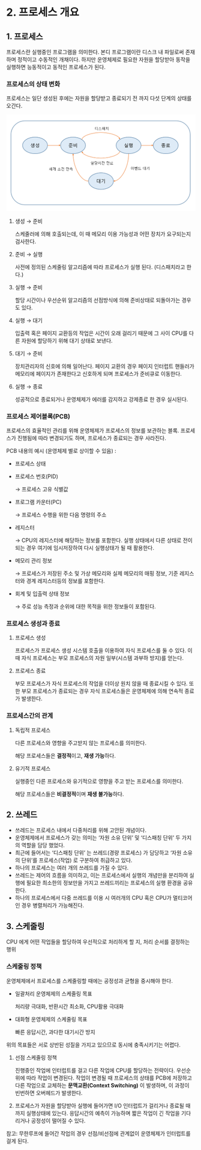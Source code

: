 # 2. 프로세스 개요

## 1. 프로세스

프로세스란 실행중인 프로그램을 의미한다. 본디 프로그램이란 디스크 내 파일로써 존재하며 정적이고 수동적인 개채이다. 하지만 운영체제로 필요한 자원을 할당받아 동작을 실행하면 능동적이고 동적인 프로세스가 된다.

### 프로세스의 상태 변화

프로세스는 일단 생성된 후에는 자원을 할당받고 종료되기 전 까지 다섯 단계의 상태를 오간다.

![Untitled](./img1.png)

1. 생성 → 준비
    
    스케줄러에 의해 호출되는데, 이 때 메모리 이용 가능성과 어떤 장치가 요구되는지 검사한다.
    
2. 준비 → 실행
    
    사전에 정의된 스케줄링 알고리즘에 따라 프로세스가 실행 된다. (디스패치라고 한다.)
    
3. 실행 → 준비
    
    할당 시간이나 우선순위 알고리즘의 선점방식에 의해 준비상태로 되돌아가는 경우도 있다.
    
4. 실행 → 대기
    
    입출력 혹은 페이지 교환등의 작업은 시간이 오래 걸리기 때문에 그 사이 CPU를 다른 자원에 할당하기 위해 대기 상태로 보낸다.
    
5. 대기 → 준비
    
    장치관리자의 신호에 의해 일어난다. 페이지 교환의 경우 페이지 인터럽트 핸들러가 메모리에 페이지가 존재한다고 신호하게 되며 프로세스가 준비큐로 이동한다.
    
6. 실행 → 종료
    
    성공적으로 종료되거나 운영체제가 에러를 감지하고 강제종료 한 경우 실시된다.
    

### 프로세스 제어블록(PCB)

프로세스의 효율적인 관리를 위해 운영체제가 프로세스의 정보를 보관하는 블록. 프로세스가 진행됨에 따라 변경되기도 하며, 프로세스가 종료되는 경우 사라진다.

PCB 내용의 예시 (운영체제 별로 상이할 수 있음) :

- 프로세스 상태
- 프로세스 번호(PID)
    
    → 프로세스 고유 식별값
    
- 프로그램 카운터(PC)
    
    → 프로세스 수행을 위한 다음 명령의 주소
    
- 레지스터
    
    → CPU의 레지스터에 해당하는 정보를 포함한다. 실행 상태에서 다른 상태로 전이되는 경우 여기에 임시저장하여 다시 실행상태가 될 때 활용한다.
    
- 메모리 관리 정보
    
    → 프로세스가 저장된 주소 및 가상 메모리와 실제 메모리의 매핑 정보, 기준 레지스터와 경계 레지스터등의 정보를 포함한다.
    
- 회계 및 입출력 상태 정보
    
    → 주로 성능 측정과 순위에 대한 목적을 위한 정보들이 포함된다.
    

### 프로세스 생성과 종료

1. 프로세스 생성
    
    프로세스가 프로세스 생성 시스템 호출을 이용하여 자식 프로세스를 둘 수 있다. 이 때 자식 프로세스는 부모 프로세스의 자원 일부(시스템 과부하 방지)를 얻는다. 
    
2. 프로세스 종료
    
    부모 프로세스가 자식 프로세스의 작업을 더이상 원치 않을 때 종료시킬 수 있다. 또한 부모 프로세스가 종료되는 경우 자식 프로세스들은 운영체제에 의해 연속적 종료가 발생한다.
    

### 프로세스간의 관계

1. 독립적 프로세스
    
    다른 프로세스와 영향을 주고받지 않는 프로세스를 의미한다.
    
    해당 프로세스들은 **결정적**이고, **재생 가능**하다.
    

1. 유기적 프로세스
    
    실행중인 다른 프로세스와 유기적으로 영향을 주고 받는 프로세스를 의미한다.
    
    해당 프로세스들은 **비결정적**이며 **재생 불가능**하다.
    

## 2. 쓰레드

- 쓰레드는 프로세스 내에서 다중처리를 위해 고안된 개념이다.
- 운영체제에서 프로세스가 갖는 의미는 ‘자원 소유 단위’ 및 ‘디스패칭 단위’ 두 가지의 역할을 담당 했었다.
- 최근에 들어서는 ‘디스패칭 단위’ 는 쓰레드(경량 프로세스) 가 담당하고 ‘자원 소유의 단위’를 프로세스(작업) 로 구분하여 취급하고 있다.
- 하나의 프로세스는 여러 개의 쓰레드를 가질 수 있다.
- 쓰레드는 제어의 흐름을 의미하고, 이는 프로세스에서 실행의 개념만을 분리하여 실행에 필요한 최소한의 정보만을 가지고 쓰레드끼리는 프로세스의 실행 환경을 공유한다.
- 하나의 프로세스에서 다중 쓰레드를 이용 시 여러개의 CPU 혹은 CPU가 멀티코어 인 경우 병렬처리가 가능해진다.

## 3. 스케줄링

CPU 에게 어떤 작업들을 할당하여 우선적으로 처리하게 할 지, 처리 순서를 결정하는 행위

### 스케줄링 정책

운영체제에서 프로세스를 스케줄링할 때에는 공정성과 균형을 중시해야 한다.

- 일괄처리 운영체제의 스케줄링 목표
    
    처리량 극대화, 반환시간 최소화, CPU활용 극대화
    
- 대화형 운영체제의 스케줄링 목표
    
    빠른 응답시간, 과다한 대기시간 방지
    

위의 목표들은 서로 상반된 성질을 가지고 있으므로 동시에 충족시키기는 어렵다.

1. 선점 스케줄링 정책
    
    진행중인 작업에 인터럽트를 걸고 다른 작업에 CPU를 할당하는 전략이다. 우선순위에 따라 작업이 변경된다. 작업이 변경될 때 프로세스의 상태를 PCB에 저장하고 다른 작업으로 교체하는 **문맥교환(Context Switching)** 이 발생하며, 이 과정이 빈번하면 오버헤드가 발생한다.
    

1. 프로세스가 자원을 할당받아 실행에 들어가면 I/O 인터럽트가 걸리거나 종료될 때 까지 실행상태에 있는다. 응답시간의 예측이 가능하며 짧은 작업이 긴 작업을 기다리거나 공정성이 떨어질 수 있다.

참고: 무한루프에 들어간 작업의 경우 선점/비선점에 관계없이 운영체제가 인터럽트를 걸게 된다.